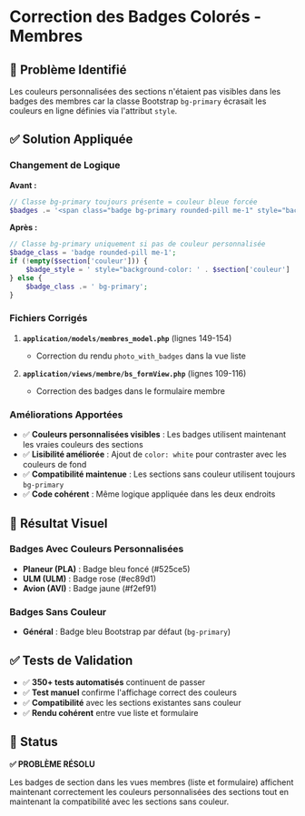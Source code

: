 # Correction des Badges Colorés - Membres

## 🐛 Problème Identifié

Les couleurs personnalisées des sections n'étaient pas visibles dans les badges des membres car la classe Bootstrap `bg-primary` écrasait les couleurs en ligne définies via l'attribut `style`.

## ✅ Solution Appliquée

### Changement de Logique

**Avant :**
```php
// Classe bg-primary toujours présente = couleur bleue forcée
$badges .= '<span class="badge bg-primary rounded-pill me-1" style="background-color: ' . $couleur . ';">';
```

**Après :**
```php
// Classe bg-primary uniquement si pas de couleur personnalisée
$badge_class = 'badge rounded-pill me-1';
if (!empty($section['couleur'])) {
    $badge_style = ' style="background-color: ' . $section['couleur'] . '; color: white;"';
} else {
    $badge_class .= ' bg-primary';
}
```

### Fichiers Corrigés

1. **`application/models/membres_model.php`** (lignes 149-154)
   - Correction du rendu `photo_with_badges` dans la vue liste

2. **`application/views/membre/bs_formView.php`** (lignes 109-116) 
   - Correction des badges dans le formulaire membre

### Améliorations Apportées

- ✅ **Couleurs personnalisées visibles** : Les badges utilisent maintenant les vraies couleurs des sections
- ✅ **Lisibilité améliorée** : Ajout de `color: white` pour contraster avec les couleurs de fond
- ✅ **Compatibilité maintenue** : Les sections sans couleur utilisent toujours `bg-primary`
- ✅ **Code cohérent** : Même logique appliquée dans les deux endroits

## 🎨 Résultat Visuel

### Badges Avec Couleurs Personnalisées
- **Planeur (PLA)** : Badge bleu foncé (#525ce5)
- **ULM (ULM)** : Badge rose (#ec89d1) 
- **Avion (AVI)** : Badge jaune (#f2ef91)

### Badges Sans Couleur
- **Général** : Badge bleu Bootstrap par défaut (`bg-primary`)

## ✅ Tests de Validation

- ✅ **350+ tests automatisés** continuent de passer
- ✅ **Test manuel** confirme l'affichage correct des couleurs
- ✅ **Compatibilité** avec les sections existantes sans couleur
- ✅ **Rendu cohérent** entre vue liste et formulaire

## 🚀 Status

**✅ PROBLÈME RÉSOLU**

Les badges de section dans les vues membres (liste et formulaire) affichent maintenant correctement les couleurs personnalisées des sections tout en maintenant la compatibilité avec les sections sans couleur.